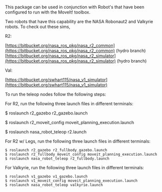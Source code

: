This package can be used in conjunction with Robot's that have been configured to run with the MoveIt! toolbox.

Two robots that have this capability are the NASA Robonaut2 and Valkyrie robots.  To check out these sims,

R2:

[https://bitbucket.org/nasa_ros_pkg/nasa_r2_common](https://bitbucket.org/nasa_ros_pkg/nasa_r2_common) (hydro branch)
[https://bitbucket.org/nasa_ros_pkg/nasa_r2_simulator](https://bitbucket.org/nasa_ros_pkg/nasa_r2_simulator) (hydro branch)

Val:

[https://bitbucket.org/swhart115/nasa_v1_simulator](https://bitbucket.org/swhart115/nasa_v1_simulator)


To run the teleop nodes follow the following steps:


For R2, run the following three launch files in different terminals:

$ roslaunch r2_gazebo r2_gazebo.launch

$ roslaunch r2_moveit_config moveit_planning_execution.launch

$ roslaunch nasa_robot_teleop r2.launch



For R2 w/ Legs, run the following three launch files in different terminals:

```
$ roslaunch r2_gazebo r2_fullbody_gazebo.launch
$ roslaunch r2_fullbody_moveit_config moveit_planning_execution.launch
$ roslaunch nasa_robot_teleop r2_fullbody.launch
```


For Valkyrie, run the following three launch files in different terminals:
```
$ roslaunch v1_gazebo v1_gazebo.launch
$ roslaunch v1_moveit_config moveit_planning_execution.launch
$ roslaunch nasa_robot_teleop valkyrie.launch
```
